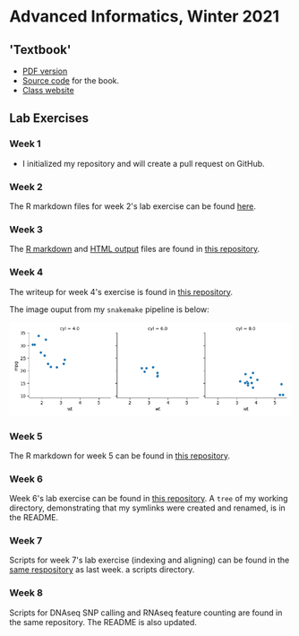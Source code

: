 # Advanced Informatics, Winter 2021

## 'Textbook'

* [PDF version](compskills.pdf)
* [Source code](https://github.com/ThorntonLab/ComputerSkills4GradStudents) for the book.
* [Class website](http://www.molpopgen.org/AdvancedInformatics2021/)

## Lab Exercises

### Week 1

* I initialized my repository and will create a pull request on GitHub.

### Week 2

The R markdown files for week 2's lab exercise can be found [here](https://github.com/swd12012/AdvancedInformatics_Rmd).

### Week 3

The [R markdown](https://github.com/swd12012/AI-week3/blob/master/week3.Rmd) and [HTML output](https://github.com/swd12012/AI-week3/blob/master/week3.html) files are found in [this repository](https://github.com/swd12012/AI-week3).

### Week 4

The writeup for week 4's exercise is found in [this repository](https://github.com/swd12012/snakemake_exercise).

The image ouput from my `snakemake` pipeline is below:

![mtcars](https://github.com/swd12012/snakemake_exercise/blob/main/mtcars.png)

### Week 5

The R markdown for week 5 can be found in [this repository](https://github.com/swd12012/AI2021_week5/blob/main/week5.Rmd).

### Week 6

Week 6's lab exercise can be found in [this repository](https://github.com/swd12012/AdvancedInformaticsPracticeAnalyses). A `tree` of my working directory, demonstrating that my symlinks were created and renamed, is in the README.

### Week 7 

Scripts for week 7's lab exercise (indexing and aligning) can be found in the [same respository](https://github.com/swd12012/AdvancedInformaticsPracticeAnalyses) as last week.
 a scripts directory.

### Week 8

Scripts for DNAseq SNP calling and RNAseq feature counting are found in the same repository. The README is also updated.
